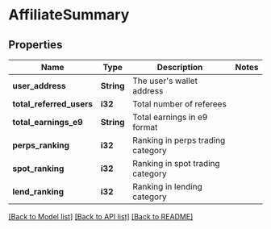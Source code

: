 # AffiliateSummary

## Properties

Name | Type | Description | Notes
------------ | ------------- | ------------- | -------------
**user_address** | **String** | The user's wallet address | 
**total_referred_users** | **i32** | Total number of referees | 
**total_earnings_e9** | **String** | Total earnings in e9 format | 
**perps_ranking** | **i32** | Ranking in perps trading category | 
**spot_ranking** | **i32** | Ranking in spot trading category | 
**lend_ranking** | **i32** | Ranking in lending category | 

[[Back to Model list]](../README.md#documentation-for-models) [[Back to API list]](../README.md#documentation-for-api-endpoints) [[Back to README]](../README.md)



